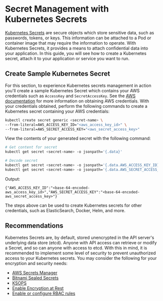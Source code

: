 # Secret Management with Kubernetes Secrets
[Kubernetes Secrets](https://kubernetes.io/docs/concepts/configuration/secret/) are secure objects which store sensitive data, such as passwords, tokens, or keys. This information can be attached to a Pod or container image that may require the information to operate. With Kubernetes Secrets, it provides a means to attach confidential data into your application.
In this guide, you will see how to create a Kubernetes secret, attach it to your application or service you want to run.
## Create Sample Kubernetes Secret
For this section, to experience Kubernetes secrets management in action you'll create a sample Kubernetes Secret which contains your AWS credentials such as `AccessKey` and `SecretAccessKey`. See the [AWS documentation](https://docs.aws.amazon.com/sdk-for-javascript/v2/developer-guide/getting-your-credentials.html) for more information on obtaining AWS credentials.
With your credentials obtained, perform the following commands to create a Kubernetes secret containing your AWS credentials:
```bash
kubectl create secret generic <secret-name> \ 
--from-literal=AWS_ACCESS_KEY_ID="<aws_access_key_id>" \ 
--from-literal=AWS_SECRET_ACCESS_KEY="<aws_secret_access_key>"
```
View the contents of your generated secret with the following command:
```bash
# Get content for secret
kubectl get secret <secret-name> -o jsonpath='{.data}'

# Decode secret
kubectl get secret <secret-name> -o jsonpath='{.data.AWS_ACCESS_KEY_ID}' | base64 --decode
kubectl get secret <secret-name> -o jsonpath='{.data.AWS_SECRET_ACCESS_KEY}' | base64 --decode
```
Output:
```console
{"AWS_ACCESS_KEY_ID":"<base-64-encoded-aws_access_key_id>","AWS_SECRET_ACCESS_KEY":"<base-64-encoded-aws_secret_access_key>"}
```
The steps above can be used to create Kubernetes secrets for other credentials, such as ElasticSearch, Docker, Helm, and more.

## Recommendations
Kubernetes Secrets are, by default, stored unencrypted in the API server's underlying data store (etcd). Anyone with API access can retrieve or modify a Secret, and so can anyone with access to etcd. With this in mind, it is recommended to implement some level of security to prevent unauthorized access to your Kubernetes secrets. 
You may consider the following for your encryption and security needs:

- [AWS Secrets Manager](https://aws.amazon.com/secrets-manager/getting-started/)
- [Bitnami Sealed Secrets](https://www.youtube.com/watch?v=xd2QoV6GJlc&ab_channel=DevOpsToolkit)
- [KSOPS](https://blog.oddbit.com/post/2021-03-09-getting-started-with-ksops/)
- [Enable Encryption at Rest](https://kubernetes.io/docs/tasks/administer-cluster/encrypt-data/)
- [Enable or configure RBAC rules](https://kubernetes.io/docs/reference/access-authn-authz/authorization/)